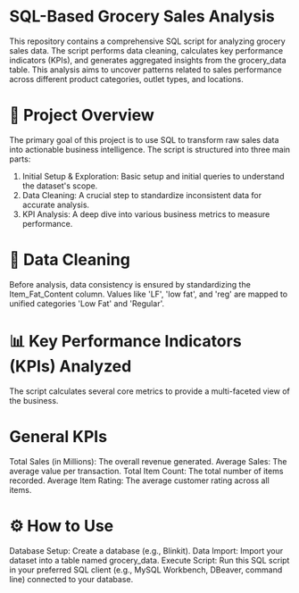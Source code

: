 # SQL-Based Grocery Sales Analysis

This repository contains a comprehensive SQL script for analyzing grocery sales data. The script performs data cleaning, calculates key performance indicators (KPIs), and generates aggregated insights from the grocery_data table. This analysis aims to uncover patterns related to sales performance across different product categories, outlet types, and locations.
# 🚀  Project Overview
The primary goal of this project is to use SQL to transform raw sales data into actionable business intelligence. The script is structured into three main parts:
1. Initial Setup & Exploration:   Basic setup and initial queries to understand the dataset's scope.
2. Data Cleaning: A crucial step to standardize inconsistent data for accurate analysis.
3. KPI Analysis: A deep dive into various business metrics to measure performance.
# 🔧 Data Cleaning 
Before analysis, data consistency is ensured by standardizing the Item_Fat_Content column. Values like 'LF', 'low fat', and 'reg' are mapped to unified categories 'Low Fat' and 'Regular'.

# 📊 Key Performance Indicators (KPIs) Analyzed 

The script calculates several core metrics to provide a multi-faceted view of the business.
# General KPIs
Total Sales (in Millions): The overall revenue generated.
Average Sales: The average value per transaction.
Total Item Count: The total number of items recorded.
Average Item Rating: The average customer rating across all items.

# ⚙️ How to Use

Database Setup:  Create a database (e.g., Blinkit).
Data Import: Import your dataset into a table named grocery_data.
Execute Script: Run this SQL script in your preferred SQL client (e.g., MySQL Workbench, DBeaver, command line) connected to your database.
